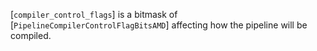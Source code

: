 [`compiler_control_flags`] is a bitmask of
[`PipelineCompilerControlFlagBitsAMD`] affecting how the pipeline
will be compiled.